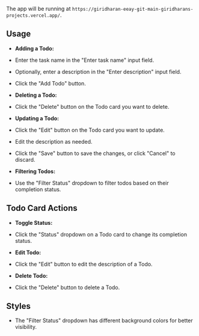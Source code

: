 
The app will be running at `https://giridharan-eeay-git-main-giridharans-projects.vercel.app/`.

## Usage

- **Adding a Todo:**
- Enter the task name in the "Enter task name" input field.
- Optionally, enter a description in the "Enter description" input field.
- Click the "Add Todo" button.

- **Deleting a Todo:**
- Click the "Delete" button on the Todo card you want to delete.

- **Updating a Todo:**
- Click the "Edit" button on the Todo card you want to update.
- Edit the description as needed.
- Click the "Save" button to save the changes, or click "Cancel" to discard.

- **Filtering Todos:**
- Use the "Filter Status" dropdown to filter todos based on their completion status.

## Todo Card Actions

- **Toggle Status:**
- Click the "Status" dropdown on a Todo card to change its completion status.

- **Edit Todo:**
- Click the "Edit" button to edit the description of a Todo.

- **Delete Todo:**
- Click the "Delete" button to delete a Todo.

## Styles

- The "Filter Status" dropdown has different background colors for better visibility.


